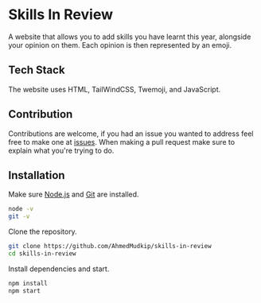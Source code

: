 # Skills In Review

A website that allows you to add skills you have learnt this year, alongside your opinion on them. Each opinion is then represented by an emoji.

## Tech Stack

The website uses HTML, TailWindCSS, Twemoji, and JavaScript.

## Contribution

Contributions are welcome, if you had an issue you wanted to address feel free to make one at [issues](https://github.com/AhmedMudkip/skills-in-review/issues). When making a pull request make sure to explain what you're trying to do.

## Installation

Make sure [Node.js](https://nodejs.org/en/download/) and [Git](https://git-scm.com/downloads) are installed.

```sh
node -v
git -v
```

Clone the repository.

```sh
git clone https://github.com/AhmedMudkip/skills-in-review
cd skills-in-review
```

Install dependencies and start.

```sh
npm install
npm start
```

